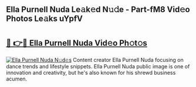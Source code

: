 ## Ella Purnell Nuda Le𝚊k𝚎d N𝚞𝚍e - Part-fM8 Vid𝚎o Photos Le𝚊ks uYpfV

# <h2><a href="http://fbdlvg.evod.top/?m=Ella+Purnell+Nuda">🔗 👉🔴 Ella Purnell Nuda Vid𝚎o Ph𝚘t𝚘s</a></h2>

[![Ella Purnell Nuda N𝚞d𝚎s](https://i.imgur.com/8V9OHl7.gif)](http://fbdlvg.evod.top/?m=Ella+Purnell+Nuda)
Content creator Ella Purnell Nuda focusing on dance trends and lifestyle snippets. Ella Purnell Nuda public image is one of innovation and creativity, but he's also known for his shrewd business acumen. 
